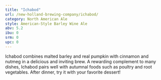 ```yaml
---
title: "Ichabod"
url: /new-holland-brewing-company/ichabod/
category: North American Ale
style: American-Style Barley Wine Ale
abv: 5.2
ibu: 0
srm: 0
upc: 0
---
```

Ichabod combines malted barley and real pumpkin with cinnamon and nutmeg in a delicious and inviting brew. A rewarding complement to many dishes, Ichabod pairs well with autumnal foods such as poultry and root vegetables. After dinner, try it with your favorite dessert!
